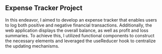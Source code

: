 <h2>Expense Tracker Project</h2>
In this endeavor, I aimed to develop an expense tracker that enables users to log both positive and negative financial transactions. Additionally, the web application displays the overall balance, as well as profit and loss summaries. To achieve this, I utilized functional components to construct the necessary elements and leveraged the useReducer hook to centralize the updating mechanisms.
